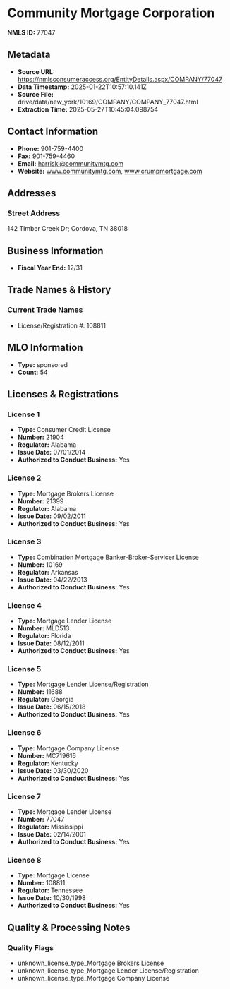 # Community Mortgage Corporation

**NMLS ID:** 77047

## Metadata
- **Source URL:** https://nmlsconsumeraccess.org/EntityDetails.aspx/COMPANY/77047
- **Data Timestamp:** 2025-01-22T10:57:10.141Z
- **Source File:** drive/data/new_york/10169/COMPANY/COMPANY_77047.html
- **Extraction Time:** 2025-05-27T10:45:04.098754

## Contact Information
- **Phone:** 901-759-4400
- **Fax:** 901-759-4460
- **Email:** harriskl@communitymtg.com
- **Website:** www.communitymtg.com, www.crumpmortgage.com

## Addresses
### Street Address
142 Timber Creek Dr; Cordova, TN 38018

## Business Information
- **Fiscal Year End:** 12/31

## Trade Names & History
### Current Trade Names
- License/Registration #: 108811

## MLO Information
- **Type:** sponsored
- **Count:** 54

## Licenses & Registrations

### License 1
- **Type:** Consumer Credit License
- **Number:** 21904
- **Regulator:** Alabama
- **Issue Date:** 07/01/2014
- **Authorized to Conduct Business:** Yes

### License 2
- **Type:** Mortgage Brokers License
- **Number:** 21399
- **Regulator:** Alabama
- **Issue Date:** 09/02/2011
- **Authorized to Conduct Business:** Yes

### License 3
- **Type:** Combination Mortgage Banker-Broker-Servicer License
- **Number:** 10169
- **Regulator:** Arkansas
- **Issue Date:** 04/22/2013
- **Authorized to Conduct Business:** Yes

### License 4
- **Type:** Mortgage Lender License
- **Number:** MLD513
- **Regulator:** Florida
- **Issue Date:** 08/12/2011
- **Authorized to Conduct Business:** Yes

### License 5
- **Type:** Mortgage Lender License/Registration
- **Number:** 11688
- **Regulator:** Georgia
- **Issue Date:** 06/15/2018
- **Authorized to Conduct Business:** Yes

### License 6
- **Type:** Mortgage Company License
- **Number:** MC719616
- **Regulator:** Kentucky
- **Issue Date:** 03/30/2020
- **Authorized to Conduct Business:** Yes

### License 7
- **Type:** Mortgage Lender License
- **Number:** 77047
- **Regulator:** Mississippi
- **Issue Date:** 02/14/2001
- **Authorized to Conduct Business:** Yes

### License 8
- **Type:** Mortgage License
- **Number:** 108811
- **Regulator:** Tennessee
- **Issue Date:** 10/30/1998
- **Authorized to Conduct Business:** Yes

## Quality & Processing Notes
### Quality Flags
- unknown_license_type_Mortgage Brokers License
- unknown_license_type_Mortgage Lender License/Registration
- unknown_license_type_Mortgage Company License
